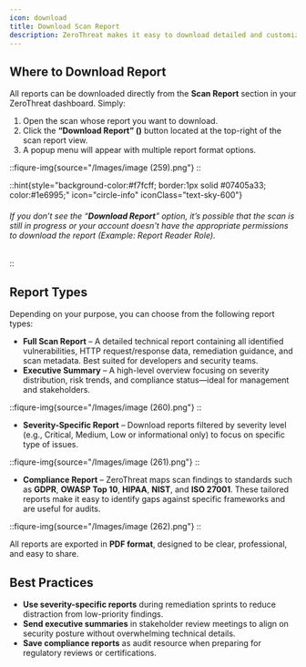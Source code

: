 ```yaml
---
icon: download
title: Download Scan Report
description: ZeroThreat makes it easy to download detailed and customized scan reports for sharing, record-keeping, or compliance review. Whether you're preparing for an executive meeting, passing an audit, or collaborating with developers, ZeroThreat gives you flexible report downloading options to fit your needs.
---
```



## Where to Download Report

All reports can be downloaded directly from the **Scan Report** section in your ZeroThreat dashboard. Simply:

1. Open the scan whose report you want to download.
2. Click the **“Download Report” (**<img src="/Images/image (258).png" alt="" data-size="line" style="display:inline; margin:0px; ">**)** button located at the top-right of the scan report view.
3. A popup menu will appear with multiple report format options.

::fiqure-img{source="/Images/image (259).png"}
::
<!-- <figure><img src="../.gitbook/assets/image (204).png" alt="" width="563"><figcaption></figcaption></figure> -->


::hint{style="background-color:#f7fcff; border:1px solid #07405a33; color:#1e6995;" icon="circle-info" iconClass="text-sky-600"}
###### If you don’t see the “**Download Report**” option, it’s possible that the scan is still in progress or your account doesn't have the appropriate permissions to download the report (Example: Report Reader Role).&#x20;
::

## Report Types

Depending on your purpose, you can choose from the following report types:

* **Full Scan Report** – A detailed technical report containing all identified vulnerabilities, HTTP request/response data, remediation guidance, and scan metadata. Best suited for developers and security teams.
* **Executive Summary** – A high-level overview focusing on severity distribution, risk trends, and compliance status—ideal for management and stakeholders.

::fiqure-img{source="/Images/image (260).png"}
::
<!-- <figure><img src="../.gitbook/assets/image (205).png" alt="" width="563"><figcaption></figcaption></figure> -->

* **Severity-Specific Report** – Download reports filtered by severity level (e.g., Critical, Medium, Low or informational only) to focus on specific type of issues.

::fiqure-img{source="/Images/image (261).png"}
::
<!-- <figure><img src="../.gitbook/assets/image (206).png" alt="" width="563"><figcaption></figcaption></figure> -->

* **Compliance Report** – ZeroThreat maps scan findings to standards such as **GDPR**, **OWASP Top 10**, **HIPAA**, **NIST**, and **ISO 27001**. These tailored reports make it easy to identify gaps against specific frameworks and are useful for audits.

::fiqure-img{source="/Images/image (262).png"}
::
<!-- <figure><img src="../.gitbook/assets/image (207).png" alt="" width="563"><figcaption></figcaption></figure> -->

All reports are exported in **PDF format**, designed to be clear, professional, and easy to share.

## Best Practices

* **Use severity-specific reports** during remediation sprints to reduce distraction from low-priority findings.
* **Send executive summaries** in stakeholder review meetings to align on security posture without overwhelming technical details.
* **Save compliance reports** as audit resource when preparing for regulatory reviews or certifications.
